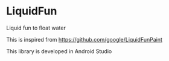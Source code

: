 # LiquidFun
Liquid fun to float water

This is inspired from https://github.com/google/LiquidFunPaint

This library is developed in Android Studio